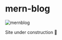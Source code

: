 # mern-blog

![mernblog](https://user-images.githubusercontent.com/40262320/129630967-efdecc5f-954e-48d3-973f-370ccb75b99c.jpg)

Site under construction 🚧
